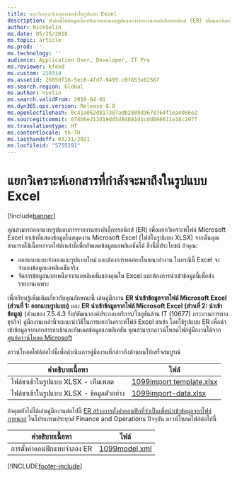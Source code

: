 ```yaml
---
title: แยกวิเคราะห์เอกสารขาเข้าในรูปแบบ Excel
description: หัวข้อนี้ให้ข้อมูลเกี่ยวกับการออกแบบรูปแบบการรายงานทางอิเล็กทรอนิกส์ (ER) เพื่อแยกวิเคราะห์เนื้อหาที่มีในไฟล์ Microsoft Excel ขาเข้า
author: NickSelin
ms.date: 05/25/2018
ms.topic: article
ms.prod: ''
ms.technology: ''
audience: Application User, Developer, IT Pro
ms.reviewer: kfend
ms.custom: 220314
ms.assetid: 2685df16-5ec8-4fd7-9495-c0f653e82567
ms.search.region: Global
ms.author: nselin
ms.search.validFrom: 2018-04-01
ms.dyn365.ops.version: Release 8.0
ms.openlocfilehash: 0c41a062d817307adb2889d3678764f1ea4066e2
ms.sourcegitcommit: 074b6e212d19dd5d84881d1cdd096611a18c207f
ms.translationtype: HT
ms.contentlocale: th-TH
ms.lasthandoff: 03/31/2021
ms.locfileid: "5755191"
---
```

# <a name="parse-incoming-documents-in-excel-format"></a>แยกวิเคราะห์เอกสารที่กำลังจะมาถึงในรูปแบบ Excel

[!include[banner](../includes/banner.md)]

คุณสามารถออกแบบรูปแบบการรายงานทางอิเล็กทรอนิกส์ (ER) เพื่อแยกวิเคราะห์ไฟล์ Microsoft Excel ขาเข้าที่แสดงข้อมูลในสมุดงาน Microsoft Excel (ไฟล์ในรูปแบบ XLSX) จากนั้นคุณสามารถใช้เนื้อหาจากไฟล์เหล่านี้เพื่ออัพเดตข้อมูลแอพลิเคชันได้ สิ่งนี้มีประโยชน์ ถ้าคุณ:

- ออกแบบแบบจำลองและรูปแบบใหม่ และต้องการทดสอบในขณะทำงาน ในกรณีนี้ Excel จะจำลองข้อมูลแอพลิเคชันจริง
- จัดการข้อมูลนอกเหนือจากแอพลิเคชันของคุณใน Excel และต้องการนำเข้าข้อมูลนี้เพื่อส่งรายงานเฉพาะ

เพื่อเรียนรู้เพิ่มเติมเกี่ยวกับคุณลักษณะนี้ เล่นคู่มืองาน **ER นำเข้าข้อมูลจากไฟล์ Microsoft Excel (ส่วนที่ 1: ออกแบบรูปแบบ)** และ **ER นำเข้าข้อมูลจากไฟล์ Microsoft Excel (ส่วนที่ 2: นำเข้าข้อมูล)** (ส่วนของ 7.5.4.3 รับ/พัฒนาองค์ประกอบบริการ/โซลูชันด้าน IT (10677) กระบวนการทางธุรกิจ) คู่มืองานเหล่านี้จะแนะนำวิธีในการแยกวิเคราะห์ไฟล์ Excel ขาเข้า โดยใช้รูปแบบ ER เพื่อนำเข้าข้อมูลจากเอกสารขาเข้าและอัพเดตข้อมูลแอพลิเคชัน คุณสามารถดาวน์โหลดไฟล์คู่มืองานได้จาก [ศูนย์ดาวน์โหลด Microsoft](https://go.microsoft.com/fwlink/?linkid=874684)

ดาวน์โหลดไฟล์ต่อไปนี้เพื่อดำเนินการคู่มืองานที่กล่าวถึงด้านบนให้เสร็จสมบูรณ์

| คำอธิบายเนื้อหา                         | ไฟล์                                                                       |
|---------------------------------------------|----------------------------------------------------------------------------|
| ไฟล์ขาเข้าในรูปแบบ XLSX - เท็มเพลต    | [1099import template.xlsx](https://go.microsoft.com/fwlink/?linkid=862266) |
| ไฟล์ขาเข้าในรูปแบบ XLSX - ข้อมูลตัวอย่าง | [1099import-data.xlsx](https://go.microsoft.com/fwlink/?linkid=862266)     |

ถ้าคุณยังไม่ได้เล่นคู่มืองานต่อไปนี้ [ER สร้างการตั้งค่าคอนฟิกที่จำเป็นเพื่อนำเข้าข้อมูลจากไฟล์ภายนอก](./tasks/er-required-configurations-import-data.md) ในโปรแกรมประยุกต์ Finance and Operations ปัจจุบัน ดาวน์โหลดไฟล์ต่อไปนี้

| คำอธิบายเนื้อหา    | ไฟล์                                                            |
|------------------------|-----------------------------------------------------------------|
| การตั้งค่าคอนฟิกแบบจำลอง ER | [1099model.xml](https://go.microsoft.com/fwlink/?linkid=862266) |


[!INCLUDE[footer-include](../../../includes/footer-banner.md)]